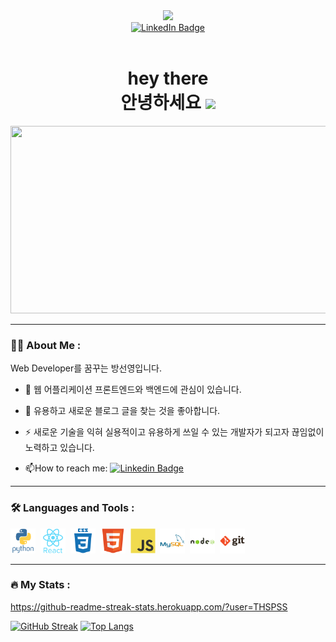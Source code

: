 
<div id="header" align="center">
  <img src="https://media.giphy.com/media/ptqAPgghLtHOa0SLJS/giphy.gif" width="100"/>
</div>
<div id="badges" align="center">
  <a href="https://www.linkedin.com/in/sunyeong-pang-9b270a254/">
    <img src="https://img.shields.io/badge/LinkedIn-blue?style=for-the-badge&logo=linkedin&logoColor=white" alt="LinkedIn         Badge"/>
  </a><br>
    <img src="https://komarev.com/ghpvc/?username=THSPSS&style=flat-square&color=blue" alt=""/>
</div>

<h1 align="center">
  hey there<br>
  안녕하세요
  <img src="https://media.giphy.com/media/hvRJCLFzcasrR4ia7z/giphy.gif" width="30px"/>
</h1>

<div align="center">
  <img src="https://media.giphy.com/media/dWesBcTLavkZuG35MI/giphy.gif" width="600" height="300"/>
</div>

---

### :woman_technologist: About Me :
  Web Developer를 꿈꾸는 방선영입니다.
  
- :telescope: 웹 어플리케이션 프론트엔드와 백엔드에 관심이 있습니다.

- :seedling: 유용하고 새로운 블로그 글을 찾는 것을 좋아합니다.

- :zap: 새로운 기술을 익혀 실용적이고 유용하게 쓰일 수 있는 개발자가 되고자 끊임없이 노력하고 있습니다.

- :mailbox:How to reach me: [![Linkedin Badge](https://img.shields.io/badge/-seonyeong-blue?style=flat&logo=Linkedin&logoColor=white)](https://www.linkedin.com/in/sunyeong-pang-9b270a254/)



---

### :hammer_and_wrench: Languages and Tools :
<div>
  <img src="https://github.com/devicons/devicon/blob/master/icons/python/python-original-wordmark.svg" title="Java" alt="Java" width="40" height="40"/>&nbsp;
  <img src="https://github.com/devicons/devicon/blob/master/icons/react/react-original-wordmark.svg" title="React" alt="React" width="40" height="40"/>&nbsp;
  <img src="https://github.com/devicons/devicon/blob/master/icons/css3/css3-plain-wordmark.svg"  title="CSS3" alt="CSS" width="40" height="40"/>&nbsp;
  <img src="https://github.com/devicons/devicon/blob/master/icons/html5/html5-original.svg" title="HTML5" alt="HTML" width="40" height="40"/>&nbsp;
  <img src="https://github.com/devicons/devicon/blob/master/icons/javascript/javascript-original.svg" title="JavaScript" alt="JavaScript" width="40" height="40"/>&nbsp;
  <img src="https://github.com/devicons/devicon/blob/master/icons/mysql/mysql-original-wordmark.svg" title="MySQL"  alt="MySQL" width="40" height="40"/>&nbsp;
  <img src="https://github.com/devicons/devicon/blob/master/icons/nodejs/nodejs-original-wordmark.svg" title="NodeJS" alt="NodeJS" width="40" height="40"/>&nbsp;
  <img src="https://github.com/devicons/devicon/blob/master/icons/git/git-original-wordmark.svg" title="Git" **alt="Git" width="40" height="40"/>
</div>

---

### :fire: My Stats :
https://github-readme-streak-stats.herokuapp.com/?user=THSPSS

[![GitHub Streak](http://github-readme-streak-stats.herokuapp.com?user=THSPSS&theme=dark&background=000000)](https://git.io/streak-stats)
[![Top Langs](https://github-readme-stats.vercel.app/api/top-langs/?username=THSPSS&layout=compact&theme=vision-friendly-dark)](https://github.com/anuraghazra/github-readme-stats)
